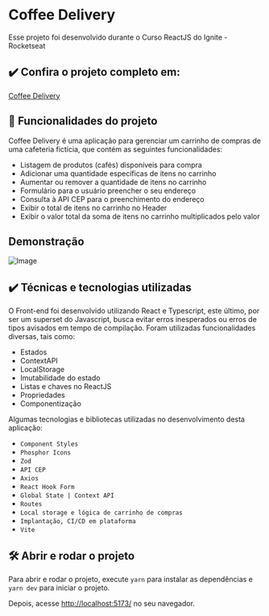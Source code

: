 # Coffee Delivery

Esse projeto foi desenvolvido durante o Curso ReactJS do Ignite - Rocketseat

## ✔️ Confira o projeto completo em:

<a href="https://coffeeshop-rocket.vercel.app/">Coffee Delivery</a>


## 🔨 Funcionalidades do projeto

Coffee Delivery é uma aplicação para gerenciar um carrinho de compras de uma cafeteria fictícia, que contém as seguintes funcionalidades:

- Listagem de produtos (cafés) disponíveis para compra
- Adicionar uma quantidade específicas de itens no carrinho
- Aumentar ou remover a quantidade de itens no carrinho
- Formulário para o usuário preencher o seu endereço
- Consulta à API CEP para o preenchimento do endereço
- Exibir o total de itens no carrinho no Header
- Exibir o valor total da soma de itens no carrinho multiplicados pelo valor


## Demonstração

![Image](https://media.giphy.com/media/v1.Y2lkPTc5MGI3NjExMHhsYTh1NWFwc3JlZGpwMGQ3ZmJmYjEwcjBzdG56NGduZGRjZmhkbCZlcD12MV9pbnRlcm5hbF9naWZfYnlfaWQmY3Q9Zw/SnKAXQrq8SSsCv2i8k/giphy.gif)

## ✔️ Técnicas e tecnologias utilizadas

 O Front-end foi desenvolvido utilizando React e Typescript, este último, por ser um superset do Javascript, busca evitar erros inesperados ou erros de tipos avisados em tempo de compilação. Foram utilizadas funcionalidades diversas, tais como: 

- Estados
- ContextAPI
- LocalStorage
- Imutabilidade do estado
- Listas e chaves no ReactJS
- Propriedades
- Componentização

Algumas tecnologias e bibliotecas utilizadas no desenvolvimento desta aplicação:

- `Component Styles`
- `Phosphor Icons`
- `Zod`
- `API CEP`
- `Axios`
- `React Hook Form`
- `Global State | Context API`
- `Routes`
- `Local storage e lógica de carrinho de compras`
- `Implantação, CI/CD em plataforma`
- `Vite`


## 🛠️ Abrir e rodar o projeto

Para abrir e rodar o projeto, execute `yarn` para instalar as dependências e `yarn dev` para iniciar o projeto.

Depois, acesse <a href="http://localhost:5173/">http://localhost:5173/</a> no seu navegador.
